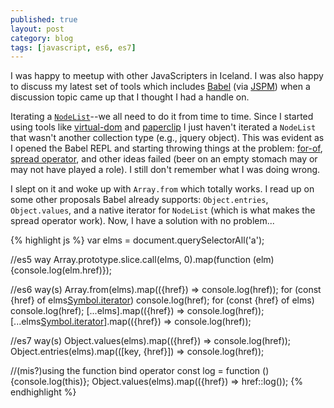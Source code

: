 ```yaml
---
published: true
layout: post
category: blog
tags: [javascript, es6, es7]
---
```


I was happy to meetup with other JavaScripters in Iceland. I was also happy to discuss my latest set of tools which includes 
[Babel](http://babeljs.io/) (via [JSPM](http://jspm.io/)) when a discussion topic came up that I thought I had a handle on.

Iterating a [`NodeList`](https://developer.mozilla.org/en/docs/Web/API/NodeList)--we all need to do it from time to time.  Since
I started using tools like [virtual-dom](https://github.com/Matt-Esch/virtual-dom) and [paperclip](http://paperclipjs.com)
I just haven't iterated a `NodeList` that wasn't another collection type (e.g., jquery object). This was evident as I opened
the Babel REPL and starting throwing things at the problem: [for-of](https://developer.mozilla.org/en-US/docs/Web/JavaScript/Reference/Statements/for...of),
[spread operator](https://developer.mozilla.org/en-US/docs/Web/JavaScript/Reference/Operators/Spread_operator), and other ideas
failed (beer on an empty stomach may or may not have played a role). I still don't remember what I was doing wrong.

I slept on it and woke up with `Array.from` which totally works. I read up on some other proposals Babel already 
supports: `Object.entries`, `Object.values`, and a native iterator for `NodeList` (which is what makes the spread operator
work). Now, I have a solution with no problem...

{% highlight js %}
var elms = document.querySelectorAll('a');

//es5 way
Array.prototype.slice.call(elms, 0).map(function (elm) {console.log(elm.href)});

//es6 way(s)
Array.from(elms).map(({href}) => console.log(href));
for (const {href} of elms[Symbol.iterator]()) console.log(href);
for (const {href} of elms) console.log(href);
[...elms].map(({href}) => console.log(href));
[...elms[Symbol.iterator]()].map(({href}) => console.log(href));

//es7 way(s)
Object.values(elms).map(({href}) => console.log(href));
Object.entries(elms).map(([key, {href}]) => console.log(href));

//(mis?)using the function bind operator
const log = function () {console.log(this)};
Object.values(elms).map(({href}) => href::log());
{% endhighlight %}
